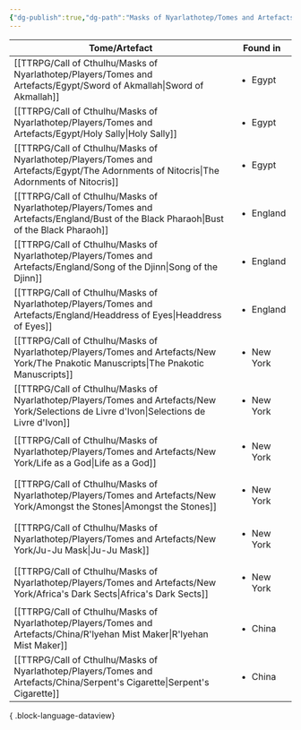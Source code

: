 ```yaml
---
{"dg-publish":true,"dg-path":"Masks of Nyarlathotep/Tomes and Artefacts/Tomes and Artefacts.md","permalink":"/masks-of-nyarlathotep/tomes-and-artefacts/tomes-and-artefacts/","hide":true,"tags":["TTRPG/Games/MoN"]}
---
```


| Tome/Artefact                                                                                                                                  | Found in                   |
| ---------------------------------------------------------------------------------------------------------------------------------------------- | -------------------------- |
| [[TTRPG/Call of Cthulhu/Masks of Nyarlathotep/Players/Tomes and Artefacts/Egypt/Sword of Akmallah\|Sword of Akmallah]]                      | <ul><li>Egypt</li></ul>    |
| [[TTRPG/Call of Cthulhu/Masks of Nyarlathotep/Players/Tomes and Artefacts/Egypt/Holy Sally\|Holy Sally]]                                    | <ul><li>Egypt</li></ul>    |
| [[TTRPG/Call of Cthulhu/Masks of Nyarlathotep/Players/Tomes and Artefacts/Egypt/The Adornments of Nitocris\|The Adornments of Nitocris]]    | <ul><li>Egypt</li></ul>    |
| [[TTRPG/Call of Cthulhu/Masks of Nyarlathotep/Players/Tomes and Artefacts/England/Bust of the Black Pharaoh\|Bust of the Black Pharaoh]]    | <ul><li>England</li></ul>  |
| [[TTRPG/Call of Cthulhu/Masks of Nyarlathotep/Players/Tomes and Artefacts/England/Song of the Djinn\|Song of the Djinn]]                    | <ul><li>England</li></ul>  |
| [[TTRPG/Call of Cthulhu/Masks of Nyarlathotep/Players/Tomes and Artefacts/England/Headdress of Eyes\|Headdress of Eyes]]                    | <ul><li>England</li></ul>  |
| [[TTRPG/Call of Cthulhu/Masks of Nyarlathotep/Players/Tomes and Artefacts/New York/The Pnakotic Manuscripts\|The Pnakotic Manuscripts]]     | <ul><li>New York</li></ul> |
| [[TTRPG/Call of Cthulhu/Masks of Nyarlathotep/Players/Tomes and Artefacts/New York/Selections de Livre d'Ivon\|Selections de Livre d'Ivon]] | <ul><li>New York</li></ul> |
| [[TTRPG/Call of Cthulhu/Masks of Nyarlathotep/Players/Tomes and Artefacts/New York/Life as a God\|Life as a God]]                           | <ul><li>New York</li></ul> |
| [[TTRPG/Call of Cthulhu/Masks of Nyarlathotep/Players/Tomes and Artefacts/New York/Amongst the Stones\|Amongst the Stones]]                 | <ul><li>New York</li></ul> |
| [[TTRPG/Call of Cthulhu/Masks of Nyarlathotep/Players/Tomes and Artefacts/New York/Ju-Ju Mask\|Ju-Ju Mask]]                                 | <ul><li>New York</li></ul> |
| [[TTRPG/Call of Cthulhu/Masks of Nyarlathotep/Players/Tomes and Artefacts/New York/Africa's Dark Sects\|Africa's Dark Sects]]               | <ul><li>New York</li></ul> |
| [[TTRPG/Call of Cthulhu/Masks of Nyarlathotep/Players/Tomes and Artefacts/China/R'lyehan Mist Maker\|R'lyehan Mist Maker]]                  | <ul><li>China</li></ul>    |
| [[TTRPG/Call of Cthulhu/Masks of Nyarlathotep/Players/Tomes and Artefacts/China/Serpent's Cigarette\|Serpent's Cigarette]]                  | <ul><li>China</li></ul>    |

{ .block-language-dataview}